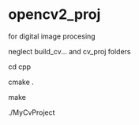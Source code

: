 # opencv2_proj
for digital image procesing

neglect build_cv... and cv_proj folders

cd cpp

cmake .

make

./MyCvProject
